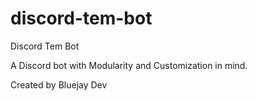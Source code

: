 # discord-tem-bot
Discord Tem Bot

A Discord bot with Modularity and Customization in mind.

Created by Bluejay Dev
